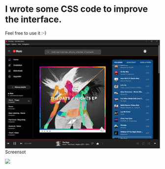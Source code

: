 # I wrote some CSS code to improve the interface.

Feel free to use it :-)

<img src="YouTubeMusic-wootje-edit.png">Screensot</img>

<img src="https://img.shields.io/github/downloads/wootje/youtube-music-css-file-for-better-interface/total.svg"></img>


